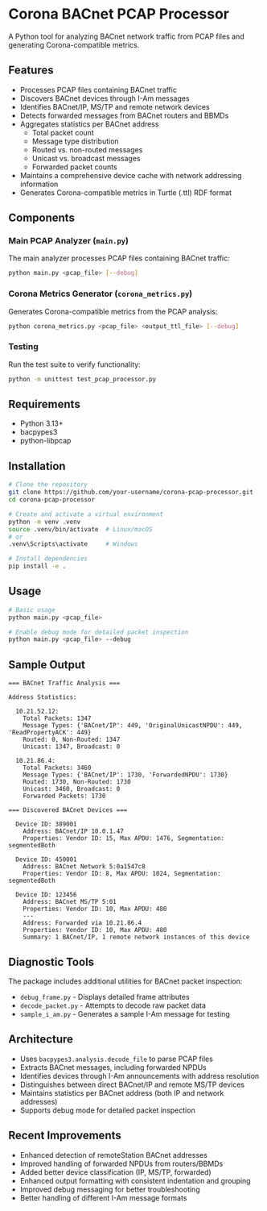 # Corona BACnet PCAP Processor

A Python tool for analyzing BACnet network traffic from PCAP files and generating Corona-compatible metrics.

## Features

- Processes PCAP files containing BACnet traffic
- Discovers BACnet devices through I-Am messages
- Identifies BACnet/IP, MS/TP and remote network devices
- Detects forwarded messages from BACnet routers and BBMDs
- Aggregates statistics per BACnet address
  - Total packet count
  - Message type distribution
  - Routed vs. non-routed messages
  - Unicast vs. broadcast messages
  - Forwarded packet counts
- Maintains a comprehensive device cache with network addressing information
- Generates Corona-compatible metrics in Turtle (.ttl) RDF format

## Components

### Main PCAP Analyzer (`main.py`)

The main analyzer processes PCAP files containing BACnet traffic:

```bash
python main.py <pcap_file> [--debug]
```

### Corona Metrics Generator (`corona_metrics.py`)

Generates Corona-compatible metrics from the PCAP analysis:

```bash
python corona_metrics.py <pcap_file> <output_ttl_file> [--debug]
```

### Testing

Run the test suite to verify functionality:

```bash
python -m unittest test_pcap_processor.py
```

## Requirements

- Python 3.13+
- bacpypes3
- python-libpcap

## Installation

```bash
# Clone the repository
git clone https://github.com/your-username/corona-pcap-processor.git
cd corona-pcap-processor

# Create and activate a virtual environment
python -m venv .venv
source .venv/bin/activate  # Linux/macOS
# or
.venv\Scripts\activate     # Windows

# Install dependencies
pip install -e .
```

## Usage

```bash
# Basic usage
python main.py <pcap_file>

# Enable debug mode for detailed packet inspection
python main.py <pcap_file> --debug
```

## Sample Output

```
=== BACnet Traffic Analysis ===

Address Statistics:

  10.21.52.12:
    Total Packets: 1347
    Message Types: {'BACnet/IP': 449, 'OriginalUnicastNPDU': 449, 'ReadPropertyACK': 449}
    Routed: 0, Non-Routed: 1347
    Unicast: 1347, Broadcast: 0

  10.21.86.4:
    Total Packets: 3460
    Message Types: {'BACnet/IP': 1730, 'ForwardedNPDU': 1730}
    Routed: 1730, Non-Routed: 1730
    Unicast: 3460, Broadcast: 0
    Forwarded Packets: 1730

=== Discovered BACnet Devices ===

  Device ID: 389001
    Address: BACnet/IP 10.0.1.47
    Properties: Vendor ID: 15, Max APDU: 1476, Segmentation: segmentedBoth

  Device ID: 450001
    Address: BACnet Network 5:0a1547c8
    Properties: Vendor ID: 8, Max APDU: 1024, Segmentation: segmentedBoth

  Device ID: 123456
    Address: BACnet MS/TP 5:01
    Properties: Vendor ID: 10, Max APDU: 480
    ---
    Address: Forwarded via 10.21.86.4
    Properties: Vendor ID: 10, Max APDU: 480
    Summary: 1 BACnet/IP, 1 remote network instances of this device
```

## Diagnostic Tools

The package includes additional utilities for BACnet packet inspection:

- `debug_frame.py` - Displays detailed frame attributes
- `decode_packet.py` - Attempts to decode raw packet data 
- `sample_i_am.py` - Generates a sample I-Am message for testing

## Architecture

- Uses `bacpypes3.analysis.decode_file` to parse PCAP files
- Extracts BACnet messages, including forwarded NPDUs
- Identifies devices through I-Am announcements with address resolution
- Distinguishes between direct BACnet/IP and remote MS/TP devices
- Maintains statistics per BACnet address (both IP and network addresses)
- Supports debug mode for detailed packet inspection

## Recent Improvements

- Enhanced detection of remoteStation BACnet addresses
- Improved handling of forwarded NPDUs from routers/BBMDs
- Added better device classification (IP, MS/TP, forwarded)
- Enhanced output formatting with consistent indentation and grouping
- Improved debug messaging for better troubleshooting
- Better handling of different I-Am message formats